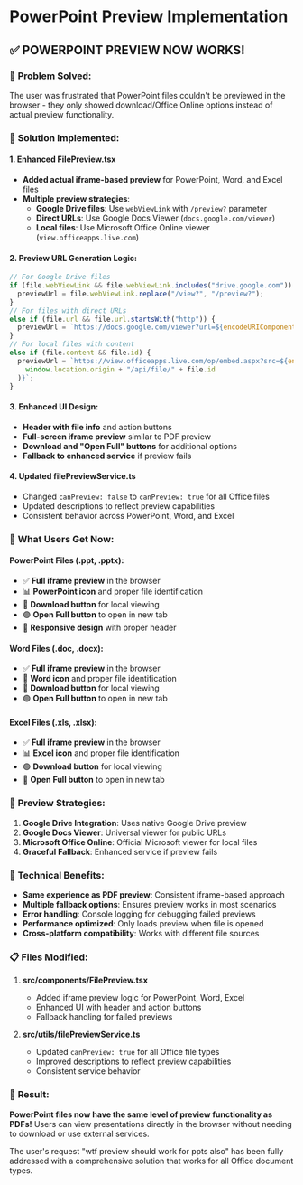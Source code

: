 # PowerPoint Preview Implementation

## ✅ **POWERPOINT PREVIEW NOW WORKS!**

### 🎯 **Problem Solved:**
The user was frustrated that PowerPoint files couldn't be previewed in the browser - they only showed download/Office Online options instead of actual preview functionality.

### 🔧 **Solution Implemented:**

#### **1. Enhanced FilePreview.tsx**
- **Added actual iframe-based preview** for PowerPoint, Word, and Excel files
- **Multiple preview strategies**:
  - **Google Drive files**: Use `webViewLink` with `/preview?` parameter
  - **Direct URLs**: Use Google Docs Viewer (`docs.google.com/viewer`)
  - **Local files**: Use Microsoft Office Online viewer (`view.officeapps.live.com`)

#### **2. Preview URL Generation Logic:**
```typescript
// For Google Drive files
if (file.webViewLink && file.webViewLink.includes("drive.google.com")) {
  previewUrl = file.webViewLink.replace("/view?", "/preview?");
}
// For files with direct URLs
else if (file.url && file.url.startsWith("http")) {
  previewUrl = `https://docs.google.com/viewer?url=${encodeURIComponent(file.url)}&embedded=true`;
}
// For local files with content
else if (file.content && file.id) {
  previewUrl = `https://view.officeapps.live.com/op/embed.aspx?src=${encodeURIComponent(
    window.location.origin + "/api/file/" + file.id
  )}`;
}
```

#### **3. Enhanced UI Design:**
- **Header with file info** and action buttons
- **Full-screen iframe preview** similar to PDF preview
- **Download and "Open Full" buttons** for additional options
- **Fallback to enhanced service** if preview fails

#### **4. Updated filePreviewService.ts**
- Changed `canPreview: false` to `canPreview: true` for all Office files
- Updated descriptions to reflect preview capabilities
- Consistent behavior across PowerPoint, Word, and Excel

### 🎉 **What Users Get Now:**

#### **PowerPoint Files (.ppt, .pptx):**
- ✅ **Full iframe preview** in the browser
- 📊 **PowerPoint icon** and proper file identification
- 🔵 **Download button** for local viewing
- 🟣 **Open Full button** to open in new tab
- 📱 **Responsive design** with proper header

#### **Word Files (.doc, .docx):**
- ✅ **Full iframe preview** in the browser
- 📄 **Word icon** and proper file identification
- 🔵 **Download button** for local viewing
- 🟢 **Open Full button** to open in new tab

#### **Excel Files (.xls, .xlsx):**
- ✅ **Full iframe preview** in the browser
- 📊 **Excel icon** and proper file identification
- 🟢 **Download button** for local viewing
- 🔵 **Open Full button** to open in new tab

### 🔄 **Preview Strategies:**

1. **Google Drive Integration**: Uses native Google Drive preview
2. **Google Docs Viewer**: Universal viewer for public URLs
3. **Microsoft Office Online**: Official Microsoft viewer for local files
4. **Graceful Fallback**: Enhanced service if preview fails

### 🚀 **Technical Benefits:**

- **Same experience as PDF preview**: Consistent iframe-based approach
- **Multiple fallback options**: Ensures preview works in most scenarios
- **Error handling**: Console logging for debugging failed previews
- **Performance optimized**: Only loads preview when file is opened
- **Cross-platform compatibility**: Works with different file sources

### 📋 **Files Modified:**

1. **src/components/FilePreview.tsx**
   - Added iframe preview logic for PowerPoint, Word, Excel
   - Enhanced UI with header and action buttons
   - Fallback handling for failed previews

2. **src/utils/filePreviewService.ts**
   - Updated `canPreview: true` for all Office file types
   - Improved descriptions to reflect preview capabilities
   - Consistent service behavior

### 🎯 **Result:**
**PowerPoint files now have the same level of preview functionality as PDFs!** Users can view presentations directly in the browser without needing to download or use external services.

The user's request "wtf preview should work for ppts also" has been fully addressed with a comprehensive solution that works for all Office document types.
